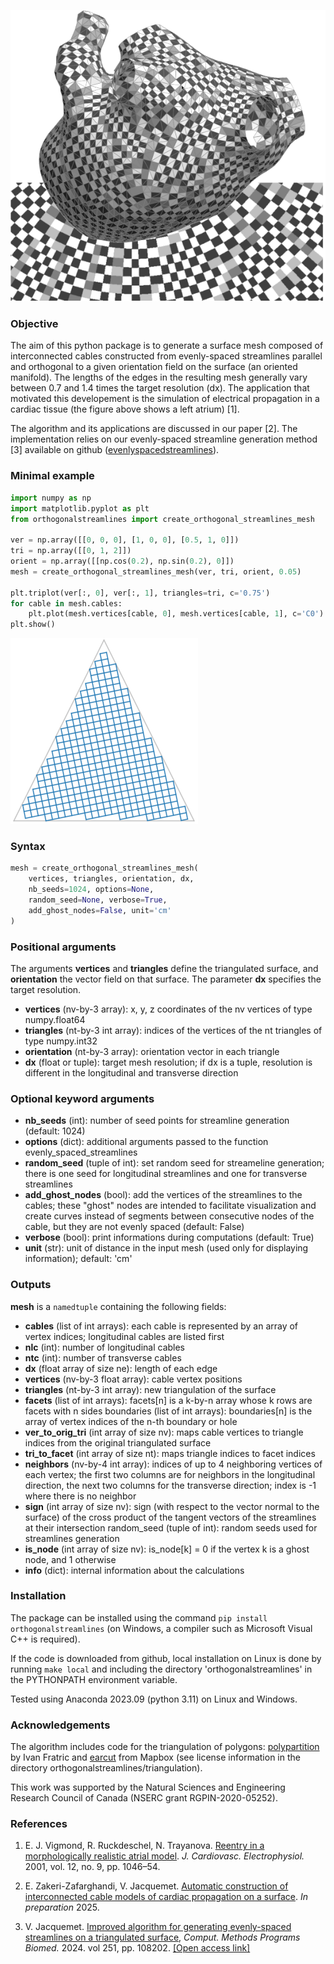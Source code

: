 
![Illustration of streamlines](illustration.png)

### Objective

The aim of this python package is to generate a surface mesh composed of interconnected cables constructed from evenly-spaced streamlines parallel and orthogonal to a given orientation field on the surface (an oriented manifold). The lengths of the edges in the resulting mesh generally vary between 0.7 and 1.4 times the target resolution (dx). The application that motivated this developement is the simulation of electrical propagation in a cardiac tissue (the figure above shows a left atrium) [1].

The algorithm and its applications are discussed in our paper [2]. The implementation relies on our evenly-spaced streamline generation method [3] available on github ([evenlyspacedstreamlines](https://github.com/jacquemv/evenlyspacedstreamlines)).

### Minimal example

```python
import numpy as np
import matplotlib.pyplot as plt
from orthogonalstreamlines import create_orthogonal_streamlines_mesh

ver = np.array([[0, 0, 0], [1, 0, 0], [0.5, 1, 0]])
tri = np.array([[0, 1, 2]])
orient = np.array([[np.cos(0.2), np.sin(0.2), 0]])
mesh = create_orthogonal_streamlines_mesh(ver, tri, orient, 0.05)

plt.triplot(ver[:, 0], ver[:, 1], triangles=tri, c='0.75')
for cable in mesh.cables:
    plt.plot(mesh.vertices[cable, 0], mesh.vertices[cable, 1], c='C0')
plt.show()
```

![Figure](example/figure.png)

### Syntax

```python
mesh = create_orthogonal_streamlines_mesh(
    vertices, triangles, orientation, dx,
    nb_seeds=1024, options=None,
    random_seed=None, verbose=True, 
    add_ghost_nodes=False, unit='cm'
)
```

### Positional arguments

The arguments **vertices** and **triangles** define the triangulated surface, and **orientation** the vector field on that surface. The parameter **dx** specifies the target resolution.
- **vertices** (nv-by-3 array): x, y, z coordinates of the nv vertices of type numpy.float64
- **triangles** (nt-by-3 int array): indices of the vertices of the nt triangles of type numpy.int32
- **orientation** (nt-by-3 array): orientation vector in each triangle
- **dx** (float or tuple): target mesh resolution; if dx is a tuple, resolution is different in the longitudinal and transverse direction

### Optional keyword arguments

- **nb_seeds** (int): number of seed points for streamline generation (default: 1024)
- **options** (dict): additional arguments passed to the function evenly_spaced_streamlines
- **random_seed** (tuple of int): set random seed for streameline generation; there is one seed for longitudinal streamlines and one for transverse streamlines
- **add_ghost_nodes** (bool): add the vertices of the streamlines to the cables; these "ghost" nodes are intended to facilitate visualization and create curves instead of segments between consecutive nodes of the cable, but they are not evenly spaced (default: False)
- **verbose** (bool): print informations during computations (default: True)
- **unit** (str): unit of distance in the input mesh (used only for displaying information); default: 'cm'

### Outputs

**mesh** is a ```namedtuple``` containing the following fields:
- **cables** (list of int arrays): each cable is represented by an array of vertex indices; longitudinal cables are listed first
- **nlc** (int): number of longitudinal cables
- **ntc** (int): number of transverse cables
- **dx** (float array of size ne): length of each edge
- **vertices** (nv-by-3 float array): cable vertex positions
- **triangles** (nt-by-3 int array): new triangulation of the surface
- **facets** (list of int arrays): facets[n] is a k-by-n array whose k rows are facets with n sides boundaries (list of int arrays): boundaries[n] is the array of vertex indices of the n-th boundary or hole
- **ver_to_orig_tri** (int array of size nv): maps cable vertices to triangle indices from the original triangulated surface
- **tri_to_facet** (int array of size nt): maps triangle indices to facet indices
- **neighbors** (nv-by-4 int array): indices of up to 4 neighboring vertices of each vertex; the first two columns are for neighbors in the longitudinal direction, the next two columns for the transverse direction; index is -1 where there is no neighbor
- **sign** (int array of size nv): sign (with respect to the vector normal to the surface) of the cross product of the tangent vectors of the streamlines at their intersection random_seed (tuple of int): random seeds used for streamlines generation
- **is_node** (int array of size nv): is_node[k] = 0 if the vertex k is a ghost node, and 1 otherwise
- **info** (dict): internal information about the calculations

### Installation

The package can be installed using the command ``pip install orthogonalstreamlines`` (on Windows, a compiler such as Microsoft Visual C++ is required).

If the code is downloaded from github, local installation on Linux is done by running ``make local`` and including the directory 'orthogonalstreamlines' in the PYTHONPATH environment variable.

Tested using Anaconda 2023.09 (python 3.11) on Linux and Windows.

### Acknowledgements

The algorithm includes code for the triangulation of polygons: [polypartition](https://github.com/ivanfratric/polypartition/tree/master) by Ivan Fratric and [earcut](https://github.com/mapbox/earcut.hpp/tree/master) from Mapbox (see license information in the directory orthogonalstreamlines/triangulation).

This work was supported by the Natural Sciences and Engineering Research Council of Canada (NSERC grant RGPIN-2020-05252).

### References

1. E. J. Vigmond, R. Ruckdeschel, N. Trayanova. [Reentry in a morphologically realistic atrial model](https://pubmed.ncbi.nlm.nih.gov/11577703/). *J. Cardiovasc. Electrophysiol.* 2001, vol. 12, no. 9, pp. 1046–54.

2. E. Zakeri-Zafarghandi, V. Jacquemet. [Automatic construction of interconnected cable models of cardiac propagation on a surface](). *In preparation* 2025.

3. V. Jacquemet. [Improved algorithm for generating evenly-spaced streamlines on a triangulated surface](https://www.sciencedirect.com/science/article/pii/S0169260724001986),  *Comput. Methods Programs Biomed.* 2024. vol 251, pp. 108202. [[Open access link]](https://www.sciencedirect.com/science/article/pii/S0169260724001986)